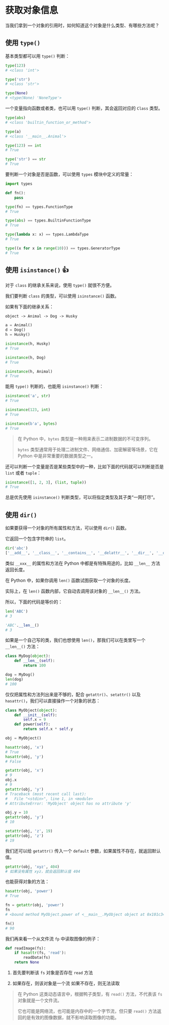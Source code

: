 # 获取对象信息

当我们拿到一个对象的引用时，如何知道这个对象是什么类型、有哪些方法呢？

## 使用 `type()`

基本类型都可以用 `type()` 判断：

```python
type(123)
# <class 'int'>

type('str')
# <class 'str'>

type(None)
# <type(None) 'NoneType'>
```

一个变量指向函数或者类，也可以用 `type()` 判断，其会返回对应的 `Class` 类型。

```python
type(abs)
# <class 'builtin_function_or_method'>

type(a)
# <class '__main__.Animal'>
```

```python
type(123) == int
# True

type('str') == str
# True
```

要判断一个对象是否是函数，可以使用 `types` 模块中定义的常量：

```python
import types

def fn():
    pass

type(fn) == types.FunctionType
# True

type(abs) == types.BuiltinFunctionType
# True

type(lambda x: x) == types.LambdaType
# True

type((x for x in range(10))) == types.GeneratorType
# True
```

## 使用 `isinstance()` :+1:

对于 `class` 的继承关系来说，使用 `type()` 就很不方便。

我们要判断 `class` 的类型，可以使用 `isinstance()` 函数。

如果有下面的继承关系：

```
object -> Animal -> Dog -> Husky
```

```python
a = Animal()
d = Dog()
h = Husky()

isinstance(h, Husky)
# True

isinstance(h, Dog)
# True

isinstance(h, Animal)
# True
```

能用 `type()` 判断的，也能用 `isinstance()` 判断：

```python
isinstance('a', str)
# True

isinstance(123, int)
# True

isinstance(b'a', bytes)
# True
```

> 在 Python 中，`bytes` 类型是一种用来表示二进制数据的不可变序列。
>
> `bytes` 类型通常用于处理二进制文件、网络通信、加密解密等场景，它在 Python 中是非常重要的数据类型之一。

还可以判断一个变量是否是某些类型中的一种，比如下面的代码就可以判断是否是 `list` 或者 `tuple`：

```python
isinstance([1, 2, 3], (list, tuple))
# True
```

总是优先使用 `isinstance()` 判断类型，可以将指定类型及其子类“一网打尽”。

## 使用 `dir()`

如果要获得一个对象的所有属性和方法，可以使用 `dir()` 函数。

它返回一个包含字符串的 `list`。

```python
dir('abc')
['__add__', '__class__', '__contains__', '__delattr__', '__dir__', '__doc__', '__eq__', '__format__', '__ge__', '__getattribute__', '__getitem__', '__getnewargs__', '__getstate__', '__gt__', '__hash__', '__init__', '__init_subclass__', '__iter__', '__le__', '__len__', '__lt__', '__mod__', '__mul__', '__ne__', '__new__', '__reduce__', '__reduce_ex__', '__repr__', '__rmod__', '__rmul__', '__setattr__', '__sizeof__', '__str__', '__subclasshook__', 'capitalize', 'casefold', 'center', 'count', 'encode', 'endswith', 'expandtabs', 'find', 'format', 'format_map', 'index', 'isalnum', 'isalpha', 'isascii', 'isdecimal', 'isdigit', 'isidentifier', 'islower', 'isnumeric', 'isprintable', 'isspace', 'istitle', 'isupper', 'join', 'ljust', 'lower', 'lstrip', 'maketrans', 'partition', 'removeprefix', 'removesuffix', 'replace', 'rfind', 'rindex', 'rjust', 'rpartition', 'rsplit', 'rstrip', 'split', 'splitlines', 'startswith', 'strip', 'swapcase', 'title', 'translate', 'upper', 'zfill']
```

类似 `__xxx__` 的属性和方法在 Python 中都是有特殊用途的，比如 `__len__` 方法返回长度。

在 Python 中，如果你调用 `len()` 函数试图获取一个对象的长度。

实际上，在 `len()` 函数内部，它自动去调用该对象的 `__len__()` 方法。

所以，下面的代码是等价的：

```python
len('ABC')
# 3

'ABC'.__len__()
# 3
```

如果是一个自己写的类，我们也想使用 `len()`，那我们可以在类里写一个 `__len__()` 方法：

```python
class MyDog(object):
    def __len__(self):
        return 100

dog = MyDog()
len(dog)
# 100
```

仅仅把属性和方法列出来是不够的，配合 `getattr()`、`setattr()` 以及 `hasattr()`，我们可以直接操作一个对象的状态：

```python
class MyObject(object):
    def __init__(self):
        self.x = 9
    def power(self):
        return self.x * self.y

obj = MyObject()

hasattr(obj, 'x')
# True
hasattr(obj, 'y')
# False

getattr(obj, 'x')
# 9
obj.x
# 9
getattr(obj, 'y')
# Traceback (most recent call last):
#   File "<stdin>", line 1, in <module>
# AttributeError: 'MyObject' object has no attribute 'y'

obj.y = 10
getattr(obj, 'y')
# 10

setattr(obj, 'z', 19)
getattr(obj, 'z')
# 19
```

我们还可以给 `getattr()` 传入一个 `default` 参数，如果属性不存在，就返回默认值。

```python
getattr(obj, 'xyz', 404)
# 如果没有属性 xyz，就会返回默认值 404
```

也能获得对象的方法：

```python
hasattr(obj, 'power')
# True

fn = getattr(obj, 'power')
fn
# <bound method MyObject.power of <__main__.MyObject object at 0x101c34210>>

fn()
# 90
```

我们再来看一个从文件流 `fp` 中读取图像的例子：

```python
def readImage(fs):
    if hasattr(fs, 'read'):
        readData(fs)
    return None
```

1. 首先要判断该 `fs` 对象是否存在 `read` 方法

2. 如果存在，则该对象是一个流
   如果不存在，则无法读取

> 在 Python 这类动态语言中，根据鸭子类型，有 `read()` 方法，不代表该 `fs` 对象就是一个文件流。
>
> 它也可能是网络流，也可能是内存中的一个字节流，但只要 `read()` 方法返回的是有效的图像数据，就不影响读取图像的功能。

